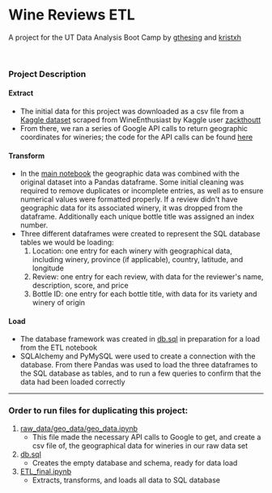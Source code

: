 # Wine Reviews ETL

A project for the UT Data Analysis Boot Camp by [gthesing](https://github.com/gthesing) and [kristxh](https://github.com/kristxh)

<br>

### Project Description
#### Extract
* The initial data for this project was downloaded as a csv file from a [Kaggle dataset](https://www.kaggle.com/zynicide/wine-reviews) scraped from WineEnthusiast by Kaggle user [zackthoutt](https://www.kaggle.com/zynicide)
* From there, we ran a series of Google API calls to return geographic coordinates for wineries; the code for the API calls can be found [here](https://github.com/gthesing/wine-ETL/blob/master/raw_data/geo_data/geo_data.ipynb)
#### Transform
* In the [main notebook](https://github.com/gthesing/wine-ETL/blob/master/ETL_final.ipynb) the geographic data was combined with the original dataset into a Pandas dataframe. Some initial cleaning was required to remove duplicates or incomplete entries, as well as to ensure numerical values were formatted properly.  If a review didn't have geographic data for its associated winery, it was dropped from the dataframe.  Additionally each unique bottle title was assigned an index number. 
* Three different dataframes were created to represent the SQL database tables we would be loading:
   1. Location: one entry for each winery with geographical data, including winery, province (if applicable), country, latitude, and longitude 
   2. Review: one entry for each review, with data for the reviewer's name, description, score, and price
   3. Bottle ID: one entry for each bottle title, with data for its variety and winery of origin
#### Load 
* The database framework was created in [db.sql](https://github.com/gthesing/wine-ETL/blob/master/db.sql) in preparation for a load from the ETL notebook
* SQLAlchemy and PyMySQL were used to create a connection with the database. From there Pandas was used to load the three dataframes to the SQL database as tables, and to run a few queries to confirm that the data had been loaded correctly

*****

### Order to run files for duplicating this project:
1. [raw_data/geo_data/geo_data.ipynb](https://github.com/gthesing/wine-ETL/blob/master/raw_data/geo_data/geo_data.ipynb)  
    * This file made the necessary API calls to Google to get, and create a csv file of, the geographical data for wineries in our raw data set
2. [db.sql](https://github.com/gthesing/wine-ETL/blob/master/db.sql)
    * Creates the empty database and schema, ready for data load 
3. [ETL_final.ipynb](https://github.com/gthesing/wine-ETL/blob/master/ETL_final.ipynb)
    * Extracts, transforms, and loads all data to SQL database 
